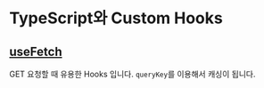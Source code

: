 # TypeScript와 Custom Hooks

## [useFetch](https://github.com/rldnrl/ts-hooks/blob/main/src/hooks/useFetch.ts)

GET 요청할 때 유용한 Hooks 입니다. `queryKey`를 이용해서 캐싱이 됩니다.

